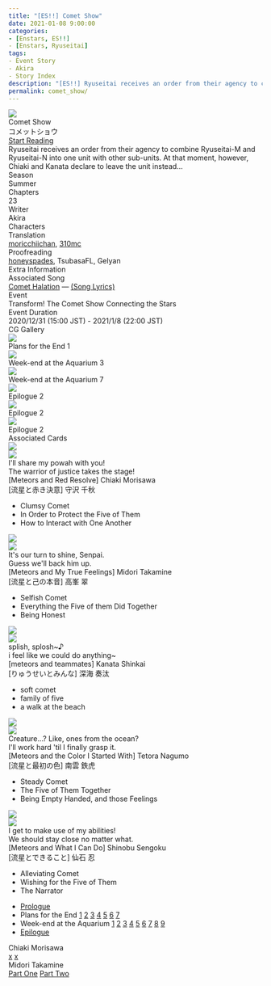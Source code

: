 ```yaml
---
title: "[ES!!] Comet Show"
date: 2021-01-08 9:00:00
categories:
- [Enstars, ES!!]
- [Enstars, Ryuseitai]
tags:
- Event Story
- Akira
- Story Index
description: "[ES!!] Ryuseitai receives an order from their agency to combine Ryuseitai-M and Ryuseitai-N into one unit with other sub-units. However, Chiaki and Kanata declare to leave the unit instead…"
permalink: comet_show/
---
```

<div class="preview-wrapper reverse" style="--storyColor:#5ac189;--storyColor-rgb:90,193,137;--storyColor-h:147.4;--storyColor-s:45.4%;--storyColor-l:55.5%;">
    <div class="grid-wrapper">
        <div class="preview-background" style="background-image: url('/img/es/eventstory/cometshow/chiakibcg.jpg')"></div>
        <div class="preview-box">
            <div class="title-area">
                <div class="title-area__title">Comet Show</div>
                <div class="title-area__subtitle">コメットショウ</div>
                <div class="title-area__start"><a href="https://moricchiichan.tumblr.com/post/663130332676096000/comet-show-prologue">Start Reading</a></div>
            </div>
            <div class="info-area">
                <div class="synopsis">
                    Ryuseitai receives an order from their agency to combine Ryuseitai-M and Ryuseitai-N into one unit with other sub-units. At that moment, however, Chiaki and Kanata declare to leave the unit instead…
                </div>
                <div class="info">
                    <div class="info-item season">
                        <div class="label">
                            Season
                        </div>
                        <div class="value">
                            Summer
                        </div>
                    </div>
                    <div class="info-item chapters">
                        <div class="label">
                            Chapters
                        </div>
                        <div class="value">
                            23
                        </div>
                    </div>
                    <div class="info-item writer">
                        <div class="label">
                            Writer
                        </div>
                        <div class="value">
                            Akira
                        </div>
                    </div>
                    <div class="info-item characters">
                        <div class="label">
                            Characters
                        </div>
                        <div class="value">
                        <a href="/categories/Enstars/Chiaki" character="Chiaki"></a>
                        <a href="/categories/Enstars/Midori" character="Midori"></a>
                        <a href="/categories/Enstars/Kanata" character="Kanata"></a>
                        <a href="/categories/Enstars/Tetora" character="Tetora"></a>
                        <a href="/categories/Enstars/Shinobu" character="Shinobu"></a>
                        </div>
                    </div>
                    <div class="info-item tl">
                        <div class="label">
                            Translation
                        </div>
                        <div class="value">
                            <a href="https://moricchiichan.tumblr.com/">moricchiichan</a>, <a href="/about">310mc</a>
                        </div>
                    </div>
                    <div class="info-item pr">
                        <div class="label">
                            Proofreading
                        </div>
                        <div class="value">
                            <a href="https://honeyspades.tumblr.com">honeyspades</a>, TsubasaFL, Gelyan
                        </div>
                    </div>
                </div>
            </div>
        </div>
    </div>
</div>

<!-- more -->

<style>
    .preview-wrapper {
        display: none;
    }
    @media (max-width: 567px) {
        .post-block {
            padding: 5px 10px 8px !important;
        }
    }
</style>
<div class="story-wrapper" style="--storyColor:#5ac189;--storyColor-rgb:90,193,137;--storyColor-h:147.4;--storyColor-s:45.4%;--storyColor-l:55.5%;">
    <div class="grid-wrapper">
        <div class="story-background" style="background: top/cover url(/img/es/eventstory/cometshow/chiakiorigcg1.jpg)"></div>
        <div class="story-box">
            <div class="story-cover">
                <div><img src="/img/es/eventstory/cometshow/chiakibcgframe.jpg"></div>
            </div>
            <div class="title-area">
                <div class="title-area__title">Comet Show</div>
                <div class="title-area__subtitle">コメットショウ</div>
                <div class="title-area__start">
                    <a href="https://moricchiichan.tumblr.com/post/663130332676096000/comet-show-prologue">Start Reading</a>
                </div>
            </div>
            <div class="info-area">
                <div class="synopsis">
                    Ryuseitai receives an order from their agency to combine Ryuseitai-M and Ryuseitai-N into one unit with other sub-units. At that moment, however, Chiaki and Kanata declare to leave the unit instead…
                </div>
                <div class="info">
                    <div class="info-item season">
                        <div class="label">
                            Season
                        </div>
                        <div class="value">
                            Summer
                        </div>
                    </div>
                    <div class="info-item chapters">
                        <div class="label">
                            Chapters
                        </div>
                        <div class="value">
                            23
                        </div>
                    </div>
                    <div class="info-item writer">
                        <div class="label">
                            Writer
                        </div>
                        <div class="value">
                            Akira
                        </div>
                    </div>
                    <div class="info-item characters">
                        <div class="label">
                            Characters
                        </div>
                        <div class="value">
                        <a href="/categories/Enstars/Chiaki" character="Chiaki"></a>
                        <a href="/categories/Enstars/Midori" character="Midori"></a>
                        <a href="/categories/Enstars/Kanata" character="Kanata"></a>
                        <a href="/categories/Enstars/Tetora" character="Tetora"></a>
                        <a href="/categories/Enstars/Shinobu" character="Shinobu"></a>
                        </div>
                    </div>
                    <div class="info-item tl">
                        <div class="label">
                            Translation
                        </div>
                        <div class="value">
                          <a href="https://moricchiichan.tumblr.com/">moricchiichan</a>, <a href="/about">310mc</a>
                        </div>
                    </div>
                    <div class="info-item pr">
                        <div class="label">
                            Proofreading
                        </div>
                        <div class="value">
                            <a href="https://honeyspades.tumblr.com">honeyspades</a>, TsubasaFL, Gelyan
                        </div>
                    </div>
                </div>
                <div class="extra-area">
                    <div class="tab-header">
                        <div class="tab-header__name">Extra Information</div>
                    </div>
                    <div class="tab-content">
                        <div class="tab-item">
                            <div class="label">
                                Associated Song
                            </div>
                            <div class="value">
                                <a href="https://www.youtube.com/watch?v=5yXAi6lbvIs">Comet Halation</a> — <a href="https://ensemble-stars.fandom.com/wiki/Suisei_HALATION_(Lyrics)#English">(Song Lyrics)</a>
                            </div>
                        </div>
                        <div class="tab-item">
                            <div class="label">
                                Event
                            </div>
                            <div class="value">
                                Transform! The Comet Show Connecting the Stars
                            </div>
                        </div>
                        <div class="tab-item">
                            <div class="label">
                                Event Duration
                            </div>
                            <div class="value">
                                2020/12/31 (15:00 JST) - 2021/1/8 (22:00 JST)
                            </div>
                        </div>
                    </div>
                </div>
                <div class="cg-gallery">
                    <div class="tab-header">
                        <div class="tab-header__name">CG Gallery</div>
                    </div>
                    <div class="tab-content">
                        <div class="gallery">
                            <div class="gallery-item">
                                <div class="image">
                                    <img src="/img/es/eventstory/cometshow/kanataorigcg.jpg">
                                </div>
                                <div class="caption">
                                    Plans for the End 1
                                </div>
                            </div>
                            <div class="gallery-item">
                                <div class="image">
                                    <img src="/img/es/eventstory/cometshow/chiakiorigcg.jpg">
                                </div>
                                <div class="caption">
                                    Week-end at the Aquarium 3
                                </div>
                            </div>
                            <div class="gallery-item">
                                <div class="image">
                                    <img src="/img/es/eventstory/cometshow/midoriorigcg.jpg">
                                </div>
                                <div class="caption">
                                    Week-end at the Aquarium 7
                                </div>
                            </div>
                            <div class="gallery-item">
                                <div class="image">
                                    <img src="/img/es/eventstory/cometshow/chiakibcg.jpg">
                                </div>
                                <div class="caption">
                                    Epilogue 2
                                </div>
                            </div>
                            <div class="gallery-item">
                                <div class="image">
                                    <img src="/img/es/eventstory/cometshow/midoribcg.jpg">
                                </div>
                                <div class="caption">
                                    Epilogue 2
                                </div>
                            </div>
                            <div class="gallery-item">
                                <div class="image">
                                    <img src="/img/es/eventstory/cometshow/kanatabcg.jpg">
                                </div>
                                <div class="caption">
                                    Epilogue 2
                                </div>
                            </div>
                        </div>
                    </div>
                </div>
                <div class="story-cards">
                    <div class="tab-header">
                        <div class="tab-header__name">Associated Cards</div>
                    </div>
                    <div class="tab-content">
                        <div class="cards">
                            <div class="cards-item">
                                <div class="image">
                                    <div class="single unbloomed">
                                        <img src="/img/es/eventstory/cometshow/chiakicard.jpg">
                                    </div>
                                    <div class="single bloomed">
                                        <img src="/img/es/eventstory/cometshow/chiakibcard.jpg">
                                    </div>
                                    <div class="quotes__wrapper">
                                        <div class="quotes">
                                            <div class="unbloomed">I'll share my powah with you!<!--俺のパゥアを分けてやろうっ！--></div>
                                            <div class="bloomed">The warrior of justice takes the stage!<!--正義の戦士は立ち上がる！--></div>
                                        </div>
                                    </div>
                                </div>
                                <div class="lightbox">
                                    <div class="card__name">[Meteors and Red Resolve] Chiaki Morisawa</div>
                                    <div class="card__jp">[流星と赤き決意] 守沢 千秋</div>
                                    <div class="skills">
                                        <ul>
                                            <li id="center">
                                                <div class="name">Clumsy Comet<!--不器用コメット--></div>
                                                <div class="desc"></div>
                                            </li>
                                            <li id="live">
                                                <div class="name">In Order to Protect the Five of Them<!--五人を守るため--></div>
                                                <div class="desc"></div>
                                            </li>
                                            <li id="lesson">
                                                <div class="name">How to Interact with One Another<!--付きあい方--></div>
                                                <div class="desc"></div>
                                            </li>
                                        </ul>
                                    </div>
                                </div>
                            </div>
                            <div class="cards-item">
                                <div class="image">
                                    <div class="single unbloomed">
                                        <img src="/img/es/eventstory/cometshow/midoricard.jpg">
                                    </div>
                                    <div class="single bloomed">
                                        <img src="/img/es/eventstory/cometshow/midoribcard.jpg">
                                    </div>
                                    <div class="quotes__wrapper">
                                        <div class="quotes">
                                            <div class="unbloomed">It's our turn to shine, Senpai.<!--俺たちの出番ですよ、先輩--></div>
                                            <div class="bloomed">Guess we'll back him up.<!--援護してあげよっか--></div>
                                        </div>
                                    </div>
                                </div>
                                <div class="lightbox">
                                    <div class="card__name">[Meteors and My True Feelings] Midori Takamine</div>
                                    <div class="card__jp">[流星と己の本音] 高峯 翠</div>
                                    <div class="skills">
                                        <ul>
                                            <li id="center">
                                                <div class="name">Selfish Comet<!--我が侭コメット--></div>
                                                <div class="desc"></div>
                                            </li>
                                            <li id="live">
                                                <div class="name">Everything the Five of them Did Together<!--五人でやってきたこと--></div>
                                                <div class="desc"></div>
                                            </li>
                                            <li id="lesson">
                                                <div class="name">Being Honest<!--打ち明け話--></div>
                                                <div class="desc"></div>
                                            </li>
                                        </ul>
                                    </div>
                                </div>
                            </div>
                            <div class="cards-item">
                                <div class="image">
                                    <div class="single unbloomed">
                                        <img src="/img/es/eventstory/cometshow/kanatacard.jpg">
                                    </div>
                                    <div class="single bloomed">
                                        <img src="/img/es/eventstory/cometshow/kanatabcard.jpg">
                                    </div>
                                    <div class="quotes__wrapper">
                                        <div class="quotes">
                                            <div class="unbloomed">splish, splosh~♪<!--ちゃっぷちゃっぷ♪--></div>
                                            <div class="bloomed">i feel like we could do anything~<!--なんだってできるきがします--></div>
                                        </div>
                                    </div>
                                </div>
                                <div class="lightbox">
                                    <div class="card__name">[meteors and teammates] Kanata Shinkai</div>
                                    <div class="card__jp">[りゅうせいとみんな] 深海 奏汰</div>
                                    <div class="skills">
                                        <ul>
                                            <li id="center">
                                                <div class="name">soft comet<!--ゆるいこめっと--></div>
                                                <div class="desc"></div>
                                            </li>
                                            <li id="live">
                                                <div class="name">family of five<!--ごにんのかぞく--></div>
                                                <div class="desc"></div>
                                            </li>
                                            <li id="lesson">
                                                <div class="name">a walk at the beach<!--うみべのさんぽ--></div>
                                                <div class="desc"></div>
                                            </li>
                                        </ul>
                                    </div>
                                </div>
                            </div>
                            <div class="cards-item">
                                <div class="image">
                                    <div class="single unbloomed">
                                        <img src="/img/es/eventstory/cometshow/tetoracard.jpg">
                                    </div>
                                    <div class="single bloomed">
                                        <img src="/img/es/eventstory/cometshow/tetorabcard.jpg">
                                    </div>
                                    <div class="quotes__wrapper">
                                        <div class="quotes">
                                            <div class="unbloomed">Creature...? Like, ones from the ocean?<!--怪獣…？海獣ッスか？--></div>
                                            <div class="bloomed">I'll work hard 'til I finally grasp it.<!--掴み取れるように努力をしてるッス--></div>
                                        </div>
                                    </div>
                                </div>
                                <div class="lightbox">
                                    <div class="card__name">[Meteors and the Color I Started With] Tetora Nagumo</div>
                                    <div class="card__jp">[流星と最初の色] 南雲 鉄虎</div>
                                    <div class="skills">
                                        <ul>
                                            <li id="center">
                                                <div class="name">Steady Comet<!--実直コメット--></div>
                                                <div class="desc"></div>
                                            </li>
                                            <li id="live">
                                                <div class="name">The Five of Them Together<!--五人でいること--></div>
                                                <div class="desc"></div>
                                            </li>
                                            <li id="lesson">
                                                <div class="name">Being Empty Handed, and those Feelings<!--徒手空拳と気持ち--></div>
                                                <div class="desc"></div>
                                            </li>
                                        </ul>
                                    </div>
                                </div>
                            </div>
                            <div class="cards-item">
                                <div class="image">
                                    <div class="single unbloomed">
                                        <img src="/img/es/eventstory/cometshow/shinobucard.jpg">
                                    </div>
                                    <div class="single bloomed">
                                        <img src="/img/es/eventstory/cometshow/shinobubcard.jpg">
                                    </div>
                                    <div class="quotes__wrapper">
                                        <div class="quotes">
                                            <div class="unbloomed">I get to make use of my abilities!<!--持ち味や技能を活かすでござるよ--></div>
                                            <div class="bloomed">We should stay close no matter what.<!--いつでも仲良しがいいでござる--></div>
                                        </div>
                                    </div>
                                </div>
                                <div class="lightbox">
                                    <div class="card__name">[Meteors and What I Can Do] Shinobu Sengoku</div>
                                    <div class="card__jp">[流星とできること] 仙石 忍</div>
                                    <div class="skills">
                                        <ul>
                                            <li id="center">
                                                <div class="name">Alleviating Comet<!--緩衝コメット--></div>
                                                <div class="desc"></div>
                                            </li>
                                            <li id="live">
                                                <div class="name">Wishing for the Five of Them<!--五人に望むこと--></div>
                                                <div class="desc"></div>
                                            </li>
                                            <li id="lesson">
                                                <div class="name">The Narrator<!--ナレーション役--></div>
                                                <div class="desc"></div>
                                            </li>
                                        </ul>
                                    </div>
                                </div>
                            </div>
                        </div>
                    </div>
                </div>
            </div>
            <div class="chapter-area">
                <div class="chapters">
                    <ul>
                        <li>
                            <a href="https://moricchiichan.tumblr.com/post/663130332676096000/comet-show-prologue" id="none">Prologue</a>
                        </li>
                        <li>
                            <span>Plans for the End</span>
                            <a href="https://moricchiichan.tumblr.com/post/663184107699863552/plans-for-the-end-chapter-1" id="none">1</a>
                            <a href="https://moricchiichan.tumblr.com/post/663185039143600128/plans-for-the-end-chapter-2" id="none">2</a>
                            <a href="https://moricchiichan.tumblr.com/post/663185928811151360/plans-for-the-end-chapter-3" id="none">3</a>
                            <a href="https://moricchiichan.tumblr.com/post/663186562975203328/plans-for-the-end-chapter-4" id="none">4</a>
                            <a href="https://moricchiichan.tumblr.com/post/663194572342624256/plans-for-the-end-chapter-5" id="none">5</a>
                            <a href="https://moricchiichan.tumblr.com/post/663195397702942720/plans-for-the-end-chapter-6" id="none">6</a>
                            <a href="https://moricchiichan.tumblr.com/post/663196016849338368/plans-for-the-end-chapter-7" id="none">7</a>
                        </li>
                        <li>
                            <span>Week-end at the Aquarium</span>
                            <a href="https://moricchiichan.tumblr.com/post/663197640818933760/week-end-at-the-aquarium-chapter-1" id="none">1</a>
                            <a href="https://moricchiichan.tumblr.com/post/663198051895279616/week-end-at-the-aquarium-chapter-2" id="none">2</a>
                            <a href="https://moricchiichan.tumblr.com/post/663198589672112128/week-end-at-the-aquarium-chapter-3" id="none">3</a>
                            <a href="https://moricchiichan.tumblr.com/post/663199290261438464/week-end-at-the-aquarium-chapter-4" id="none">4</a>
                            <a href="/comet_show/second_half#Chapter-5" id="none">5</a>
                            <a href="/comet_show/second_half#Chapter-6" id="none">6</a>
                            <a href="/comet_show/second_half#Chapter-7" id="none">7</a>
                            <a href="/comet_show/second_half#Chapter-8" id="none">8</a>
                            <a href="/comet_show/second_half#Chapter-9" id="none">9</a>
                        </li>
                        <li>
                            <a href="/comet_show/epilogue" id="none">Epilogue</a>
                        </li>
                    </ul>
                </div>
                <div class="mini-talks">
                    <div class="mini-talk">
                        <div class="mt-header">Chiaki Morisawa</div>
                        <div class="mt-content">
                        <div class="item">
                            <a href="minitalk/chiaki_1" id="none">x</a>
                            <a href="minitalk/chiaki_2" id="none">x</a>
                            </div>
                        </div>
                    </div>
                    <div class="mini-talk">
                        <div class="mt-header">Midori Takamine</div>
                        <div class="mt-content">
                        <div class="item">
                            <a href="minitalk/midori_1" id="none">Part One</a>
                            <a href="minitalk/midori_2" id="none">Part Two</a>
                            </div>
                        </div>
                    </div>
                    <!--<div class="mini-talk">
                        <div class="mt-header">Kanata Shinkai</div>
                        <div class="mt-content">
                            <div class="item">
                            <a href="NOTRANSLATION" id="none">x</a>
                            <a href="NOTRANSLATION" id="none">x</a>
                            </div>
                        </div>
                    </div>
                    <div class="mini-talk">
                        <div class="mt-header">Tetora Nagumo</div>
                        <div class="mt-content">
                            <div class="item">
                            <a href="NOTRANSLATION" id="none">x</a>
                            <a href="NOTRANSLATION" id="none">x</a>
                            </div>
                        </div>
                    </div>
                    <div class="mini-talk">
                        <div class="mt-header">Shinobu Sengoku</div>
                        <div class="mt-content">
                            <div class="item">
                            <a href="NOTRANSLATION" id="none">x</a>
                            <a href="NOTRANSLATION" id="none">x</a>
                            </div>
                        </div>
                    </div>-->
                </div>
            </div>
        </div>
    </div>
</div>
